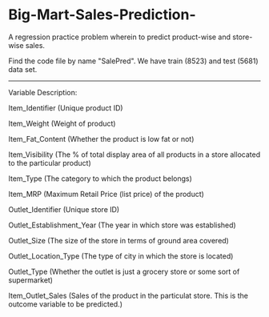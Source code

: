 # Big-Mart-Sales-Prediction-
A regression practice problem wherein to predict product-wise and store-wise sales.

Find the code file by name "SalePred".
We have train (8523) and test (5681) data set.

___________________________________________________________________________________

Variable Description:

Item_Identifier (Unique product ID)

Item_Weight (Weight of product)

Item_Fat_Content (Whether the product is low fat or not)

Item_Visibility (The % of total display area of all products in a store allocated to the particular product)

Item_Type (The category to which the product belongs)

Item_MRP (Maximum Retail Price (list price) of the product)

Outlet_Identifier (Unique store ID)

Outlet_Establishment_Year (The year in which store was established)

Outlet_Size (The size of the store in terms of ground area covered)

Outlet_Location_Type (The type of city in which the store is located)

Outlet_Type (Whether the outlet is just a grocery store or some sort of supermarket)

Item_Outlet_Sales (Sales of the product in the particulat store. This is the outcome variable to be predicted.)

 

 
